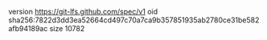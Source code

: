 version https://git-lfs.github.com/spec/v1
oid sha256:7822d3dd3ea52664cd497c70a7ca9b357851935ab2780ce31be582afb94189ac
size 10782
